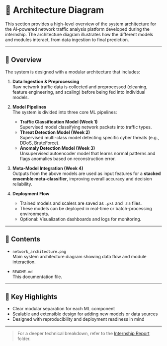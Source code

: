 # 🧩 Architecture Diagram

This section provides a high-level overview of the system architecture for the AI-powered network traffic analysis platform developed during the internship. The architecture diagram illustrates how the different models and modules interact, from data ingestion to final prediction.

---

## 📌 Overview

The system is designed with a modular architecture that includes:

1. **Data Ingestion & Preprocessing**  
   Raw network traffic data is collected and preprocessed (cleaning, feature engineering, and scaling) before being fed into individual models.

2. **Model Pipelines**  
   The system is divided into three core ML pipelines:
   - **Traffic Classification Model (Week 1)**  
     Supervised model classifying network packets into traffic types.
   - **Threat Detection Model (Week 2)**  
     Supervised multi-class model detecting specific cyber threats (e.g., DDoS, BruteForce).
   - **Anomaly Detection Model (Week 3)**  
     Unsupervised autoencoder model that learns normal patterns and flags anomalies based on reconstruction error.

3. **Meta-Model Integration (Week 4)**  
   Outputs from the above models are used as input features for a **stacked ensemble meta-classifier**, improving overall accuracy and decision reliability.

4. **Deployment Flow**  
   - Trained models and scalers are saved as `.pkl` and `.h5` files.
   - These models can be deployed in real-time or batch-processing environments.
   - Optional: Visualization dashboards and logs for monitoring.

---

## 📁 Contents

- `network_architecture.png`  
  Main system architecture diagram showing data flow and module interaction.

- `README.md`  
  This documentation file.

---

## 🧠 Key Highlights

- Clear modular separation for each ML component  
- Scalable and extensible design for adding new models or data sources  
- Designed with reproducibility and deployment readiness in mind  

---

> For a deeper technical breakdown, refer to the [Internship Report](../Internship%20Report) folder.

